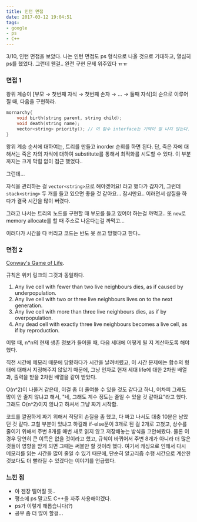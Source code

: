 ```yaml
---
title: 인턴 면접
date: 2017-03-12 19:04:51
tags:
- google
- ps
- C++
---
```

3/10, 인턴 면접을 보았다.
나는 인턴 면접도 ps 형식으로 나올 것으로 기대하고, 열심히 ps를 했었다.
그런데 웬걸..
완전 구현 문제 위주였다 ㅠㅠ
<!-- more -->

### 면접 1
왕위 계승이 [부모 &rarr; 첫번째 자식 &rarr; 첫번째 손자 &rarr; ... &rarr; 둘째 자식]의 순으로 이루어질 때, 다음을 구현하라.

```C++
mornarchy{
    void birth(string parent, string child);
    void death(string name);
    vector<string> priority(); // 이 함수 interface는 기억이 잘 나지 않는다.
}
```

왕위 계승 순서에 대하여는, 트리를 만들고 inorder 순회를 하면 된다.
단, 죽은 자에 대해서는 죽은 자의 자식에 대하여 substitute를 통해서 최적화를 시도할 수 있다.
이 부분까지는 크게 막힘 없이 접근 했었다..

그런데...

자식을 관리하는 걸 `vector<string>`으로 해야겠어요! 라고 했다가 갑자기,
그런데 `stack<string>` 두 개를 들고 있으면 좋을 것 같아요...
잠시만요..
이러면서 삽질을 하다가 결국 시간을 많이 버렸다.

그러고 나서는 트리의 노드를 구현할 때 부모를 들고 있어야 하는걸 까먹고..
또 `new`로 memory allocate를 할 때 주소로 나온다는걸 까먹고...

이러다가 시간을 다 버리고 코드는 반도 못 쓰고 망했다고 한다..

### 면접 2
[Conway's Game of Life](https://en.wikipedia.org/wiki/Conway's_Game_of_Life).

규칙은 위키 링크의 그것과 동일하다.

1. Any live cell with fewer than two live neighbours dies, as if caused by underpopulation.
1. Any live cell with two or three live neighbours lives on to the next generation.
1. Any live cell with more than three live neighbours dies, as if by overpopulation.
1. Any dead cell with exactly three live neighbours becomes a live cell, as if by reproduction.

이럴 때, n*n의 현재 생존 정보가 들어올 때, 다음 세대에 어떻게 될 지 계산하도록 해야했다.

직전 시간에 메모리 때문에 당황하다가 시간을 날려버렸고,
이 시간 문제에는 함수의 형태에 대해서 지정해주지 않았기 때문에,
그냥 인자로 현재 세대 life에 대한 2차원 배열과, 출력을 받을 2차원 배열을 같이 받았다.

O(n^2)이 나올거 같은데, 이걸 좀 더 줄여볼 수 있을 것도 같다고 하니,
어차피 그래도 많이 안 줄지 않냐고 해서,
"네, 그래도 계수 정도는 줄일 수 있을 것 같아요"라고 했다.
그래도 O(n^2)이지 않냐고 하셔서 그냥 짜기 시작함.

코드를 깔끔하게 짜기 위해서 적당히 손질을 좀 했고,
다 짜고 나서도 대충 10분은 남았던 것 같다.
고칠 부분이 있냐고 하길래 if-else문이 3개로 된 걸 2개로 고쳤고,
상수를 줄이기 위해서 주변 8개를 매번 새로 읽지 않고 저장해놓는 방식을 고안해봤다.
물론 이 경우 당연히 큰 이득은 없을 것이라고 했고,
규칙이 바뀌어서 주변 8개가 아니라 더 많은 것들이 영향을 받게 되면 그때는 써볼만 할 것이라 했다.
여기서 캐싱으로 인해서 다시 메모리를 읽는 시간을 많이 줄일 수 있기 때문에,
단순히 알고리즘 수행 시간으로 계산한 것보다도 더 빨라질 수 있겠다는 이야기를 언급했다.

### 느낀 점
* 아 젠장 떨어질 듯..
* 평소에 ps 말고도 C++을 자주 사용해야겠다.
* ps가 이렇게 해롭습니다(?)
* 공부 좀 더 많이 할걸...
